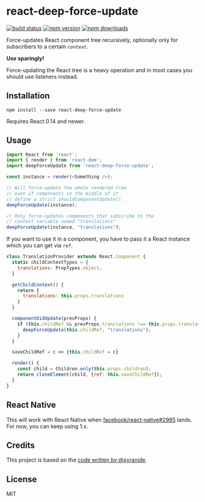 react-deep-force-update
=========================

[![build status](https://img.shields.io/travis/gaearon/react-deep-force-update/master.svg?style=flat-square)](https://travis-ci.org/gaearon/react-deep-force-update) 
[![npm version](https://img.shields.io/npm/v/react-deep-force-update.svg?style=flat-square)](https://www.npmjs.com/package/react-deep-force-update) 
[![npm downloads](https://img.shields.io/npm/dm/react-deep-force-update.svg?style=flat-square)](https://www.npmjs.com/package/react-deep-force-update)

Force-updates React component tree recursively, optionally only for subscribers to a certain `context`.

**Use sparingly!**

Force-updating the React tree is a heavy operation and in most cases you should use listeners instead.

## Installation

```
npm install --save react-deep-force-update
```

Requires React 0.14 and newer.

## Usage

```js
import React from 'react';
import { render } from 'react-dom';
import deepForceUpdate from 'react-deep-force-update';

const instance = render(<Something />);

// Will force-update the whole rendered tree
// even if components in the middle of it
// define a strict shouldComponentUpdate().
deepForceUpdate(instance);

// Only force-updates components that subscribe to the
// context variable named "translations"
deepForceUpdate(instance, "translations");
```

If you want to use it in a component, you have to pass it a React instance which you can get via `ref`.

```js
class TranslationProvider extends React.Component {
  static childContextTypes = {
    translations: PropTypes.object,
  }

  getChildContext() {
    return {
      translations: this.props.translations
    }
  }

  componentDidUpdate(prevProps) {
    if (this.childRef && prevProps.translations !== this.props.translations) {
      deepForceUpdate(this.childRef, "translations");
    }
  }

  saveChildRef = c => {this.childRef = c}

  render() {
    const child = Children.only(this.props.children);
    return cloneElement(child, {ref: this.saveChildRef});
  }
}
```

## React Native

This will work with React Native when [facebook/react-native#2985](https://github.com/facebook/react-native/issues/2985) lands.  
For now, you can keep using 1.x.

## Credits

This project is based on the [code written by @syranide](https://github.com/gaearon/react-hot-api/commit/b3d6059a17407ef44765814ce06b36716d110041).

## License

MIT
